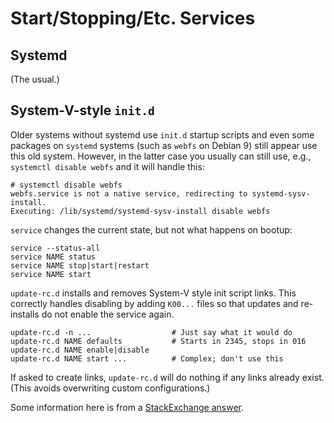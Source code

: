 Start/Stopping/Etc. Services
============================

Systemd
-------

(The usual.)


System-V-style `init.d`
-----------------------

Older systems without systemd use `init.d` startup scripts and even
some packages on `systemd` systems (such as `webfs` on Debian 9) still
appear use this old system. However, in the latter case you usually
can still use, e.g., `systemctl disable webfs` and it will handle
this:

    # systemctl disable webfs
    webfs.service is not a native service, redirecting to systemd-sysv-install.
    Executing: /lib/systemd/systemd-sysv-install disable webfs

`service` changes the current state, but not what happens on bootup:

    service --status-all
    service NAME status
    service NAME stop|start|restart
    service NAME start

`update-rc.d` installs and removes System-V style init script links.
This correctly handles disabling by adding `K00...` files so that
updates and re-installs do not enable the service again.

    update-rc.d -n ...                  # Just say what it would do
    update-rc.d NAME defaults           # Starts in 2345, stops in 016
    update-rc.d NAME enable|disable
    update-rc.d NAME start ...          # Complex; don't use this

If asked to create links, `update-rc.d` will do nothing if any links
already exist. (This avoids overwriting custom configurations.)

Some information here is from a [StackExchange answer][354600].

[354600]: https://askubuntu.com/a/19324/354600
